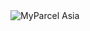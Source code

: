 <img src="https://github.com/myparcelasia/.github/blob/main/profile/output.gif" alt="MyParcel Asia">
